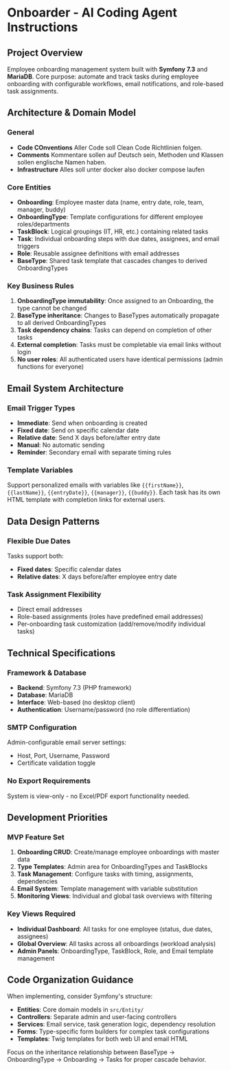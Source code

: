 # Onboarder - AI Coding Agent Instructions

## Project Overview
Employee onboarding management system built with **Symfony 7.3** and **MariaDB**. Core purpose: automate and track tasks during employee onboarding with configurable workflows, email notifications, and role-based task assignments.

## Architecture & Domain Model

### General
- **Code COnventions** Aller Code soll Clean Code Richtlinien folgen. 
- **Comments** Kommentare sollen auf Deutsch sein, Methoden und Klassen sollen englische Namen haben.
- **Infrastructure** Alles soll unter docker also docker compose laufen

### Core Entities
- **Onboarding**: Employee master data (name, entry date, role, team, manager, buddy)
- **OnboardingType**: Template configurations for different employee roles/departments
- **TaskBlock**: Logical groupings (IT, HR, etc.) containing related tasks
- **Task**: Individual onboarding steps with due dates, assignees, and email triggers
- **Role**: Reusable assignee definitions with email addresses
- **BaseType**: Shared task template that cascades changes to derived OnboardingTypes

### Key Business Rules
1. **OnboardingType immutability**: Once assigned to an Onboarding, the type cannot be changed
2. **BaseType inheritance**: Changes to BaseTypes automatically propagate to all derived OnboardingTypes
3. **Task dependency chains**: Tasks can depend on completion of other tasks
4. **External completion**: Tasks must be completable via email links without login
5. **No user roles**: All authenticated users have identical permissions (admin functions for everyone)

## Email System Architecture

### Email Trigger Types
- **Immediate**: Send when onboarding is created
- **Fixed date**: Send on specific calendar date
- **Relative date**: Send X days before/after entry date
- **Manual**: No automatic sending
- **Reminder**: Secondary email with separate timing rules

### Template Variables
Support personalized emails with variables like `{{firstName}}`, `{{lastName}}`, `{{entryDate}}`, `{{manager}}`, `{{buddy}}`. Each task has its own HTML template with completion links for external users.

## Data Design Patterns

### Flexible Due Dates
Tasks support both:
- **Fixed dates**: Specific calendar dates
- **Relative dates**: X days before/after employee entry date

### Task Assignment Flexibility
- Direct email addresses
- Role-based assignments (roles have predefined email addresses)
- Per-onboarding task customization (add/remove/modify individual tasks)

## Technical Specifications

### Framework & Database
- **Backend**: Symfony 7.3 (PHP framework)
- **Database**: MariaDB
- **Interface**: Web-based (no desktop client)
- **Authentication**: Username/password (no role differentiation)

### SMTP Configuration
Admin-configurable email server settings:
- Host, Port, Username, Password
- Certificate validation toggle

### No Export Requirements
System is view-only - no Excel/PDF export functionality needed.

## Development Priorities

### MVP Feature Set
1. **Onboarding CRUD**: Create/manage employee onboardings with master data
2. **Type Templates**: Admin area for OnboardingTypes and TaskBlocks
3. **Task Management**: Configure tasks with timing, assignments, dependencies
4. **Email System**: Template management with variable substitution
5. **Monitoring Views**: Individual and global task overviews with filtering

### Key Views Required
- **Individual Dashboard**: All tasks for one employee (status, due dates, assignees)
- **Global Overview**: All tasks across all onboardings (workload analysis)
- **Admin Panels**: OnboardingType, TaskBlock, Role, and Email template management

## Code Organization Guidance

When implementing, consider Symfony's structure:
- **Entities**: Core domain models in `src/Entity/`
- **Controllers**: Separate admin and user-facing controllers
- **Services**: Email service, task generation logic, dependency resolution
- **Forms**: Type-specific form builders for complex task configurations
- **Templates**: Twig templates for both web UI and email HTML

Focus on the inheritance relationship between BaseType → OnboardingType → Onboarding → Tasks for proper cascade behavior.

